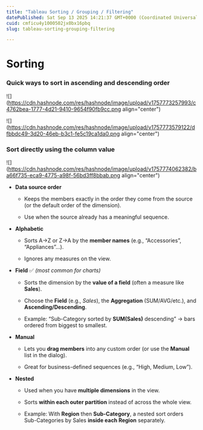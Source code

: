 ```yaml
---
title: "Tableau Sorting / Grouping / Filtering"
datePublished: Sat Sep 13 2025 14:21:37 GMT+0000 (Coordinated Universal Time)
cuid: cmficu4y1000502jx0bx16pbq
slug: tableau-sorting-grouping-filtering

---
```


# Sorting

### Quick ways to sort in ascending and descending order

![](https://cdn.hashnode.com/res/hashnode/image/upload/v1757773257993/c4762bea-1777-4d21-9410-9654f90fb9cc.png align="center")

![](https://cdn.hashnode.com/res/hashnode/image/upload/v1757773579122/dfbbdc49-3d20-46eb-b3c1-fe5c19ca1da0.png align="center")

### Sort directly using the column value

![](https://cdn.hashnode.com/res/hashnode/image/upload/v1757774062382/ba66f735-eca9-4775-a98f-56bd3ff8bbab.png align="center")

* **Data source order**
    
    * Keeps the members exactly in the order they come from the source (or the default order of the dimension).
        
    * Use when the source already has a meaningful sequence.
        
* **Alphabetic**
    
    * Sorts A→Z or Z→A by the **member names** (e.g., “Accessories”, “Appliances”…).
        
    * Ignores any measures on the view.
        
* **Field** ✅ *(most common for charts)*
    
    * Sorts the dimension by the **value of a field** (often a measure like **Sales**).
        
    * Choose the **Field** (e.g., *Sales*), the **Aggregation** (SUM/AVG/etc.), and **Ascending/Descending**.
        
    * Example: “Sub-Category sorted by **SUM(Sales)** descending” → bars ordered from biggest to smallest.
        
* **Manual**
    
    * Lets you **drag members** into any custom order (or use the **Manual** list in the dialog).
        
    * Great for business-defined sequences (e.g., “High, Medium, Low”).
        
* **Nested**
    
    * Used when you have **multiple dimensions** in the view.
        
    * Sorts **within each outer partition** instead of across the whole view.
        
    * Example: With **Region** then **Sub-Category**, a nested sort orders Sub-Categories by Sales **inside each Region** separately.